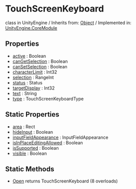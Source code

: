 # TouchScreenKeyboard
class in UnityEngine
 / Inherits from: <a href="https://docs.unity3d.com/6000.0/Documentation/ScriptReference/Object.html" target="_blank">Object</a> / Implemented in: <a href="https://docs.unity3d.com/6000.0/Documentation/ScriptReference/UnityEngine.CoreModule.html" target="_blank">UnityEngine.CoreModule</a>
## Properties
- <a href="https://docs.unity3d.com/6000.0/Documentation/ScriptReference/TouchScreenKeyboard-active.html" target="_blank">active</a> : Boolean
- <a href="https://docs.unity3d.com/6000.0/Documentation/ScriptReference/TouchScreenKeyboard-canGetSelection.html" target="_blank">canGetSelection</a> : Boolean
- <a href="https://docs.unity3d.com/6000.0/Documentation/ScriptReference/TouchScreenKeyboard-canSetSelection.html" target="_blank">canSetSelection</a> : Boolean
- <a href="https://docs.unity3d.com/6000.0/Documentation/ScriptReference/TouchScreenKeyboard-characterLimit.html" target="_blank">characterLimit</a> : Int32
- <a href="https://docs.unity3d.com/6000.0/Documentation/ScriptReference/TouchScreenKeyboard-selection.html" target="_blank">selection</a> : RangeInt
- <a href="https://docs.unity3d.com/6000.0/Documentation/ScriptReference/TouchScreenKeyboard-status.html" target="_blank">status</a> : Status
- <a href="https://docs.unity3d.com/6000.0/Documentation/ScriptReference/TouchScreenKeyboard-targetDisplay.html" target="_blank">targetDisplay</a> : Int32
- <a href="https://docs.unity3d.com/6000.0/Documentation/ScriptReference/TouchScreenKeyboard-text.html" target="_blank">text</a> : String
- <a href="https://docs.unity3d.com/6000.0/Documentation/ScriptReference/TouchScreenKeyboard-type.html" target="_blank">type</a> : TouchScreenKeyboardType
## Static Properties
- <a href="https://docs.unity3d.com/6000.0/Documentation/ScriptReference/TouchScreenKeyboard-area.html" target="_blank">area</a> : Rect
- <a href="https://docs.unity3d.com/6000.0/Documentation/ScriptReference/TouchScreenKeyboard-hideInput.html" target="_blank">hideInput</a> : Boolean
- <a href="https://docs.unity3d.com/6000.0/Documentation/ScriptReference/TouchScreenKeyboard-inputFieldAppearance.html" target="_blank">inputFieldAppearance</a> : InputFieldAppearance
- <a href="https://docs.unity3d.com/6000.0/Documentation/ScriptReference/TouchScreenKeyboard-isInPlaceEditingAllowed.html" target="_blank">isInPlaceEditingAllowed</a> : Boolean
- <a href="https://docs.unity3d.com/6000.0/Documentation/ScriptReference/TouchScreenKeyboard-isSupported.html" target="_blank">isSupported</a> : Boolean
- <a href="https://docs.unity3d.com/6000.0/Documentation/ScriptReference/TouchScreenKeyboard-visible.html" target="_blank">visible</a> : Boolean
## Static Methods
- <a href="https://docs.unity3d.com/6000.0/Documentation/ScriptReference/TouchScreenKeyboard.Open.html" target="_blank">Open</a> returns TouchScreenKeyboard (8 overloads)
